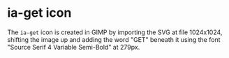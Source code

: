 # ia-get icon

The `ia-get` icon is created in GIMP by importing the SVG at file 1024x1024, shifting the image up and adding the word "GET" beneath it using the font "Source Serif 4 Variable Semi-Bold" at 279px.

